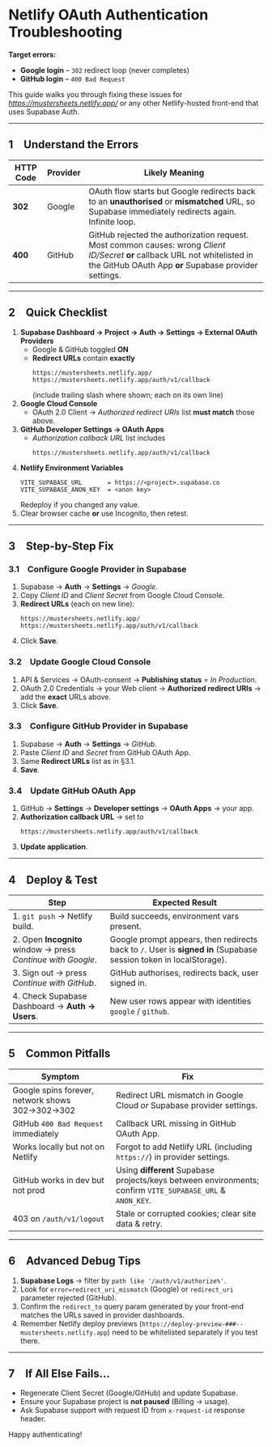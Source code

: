 # Netlify OAuth Authentication Troubleshooting  
**Target errors:**  
- **Google login** – `302` redirect loop (never completes)  
- **GitHub login** – `400 Bad Request`  

This guide walks you through fixing these issues for *https://mustersheets.netlify.app/* or any other Netlify-hosted front-end that uses Supabase Auth.

---

## 1 Understand the Errors

| HTTP Code | Provider | Likely Meaning |
|-----------|----------|----------------|
| **302**   | Google   | OAuth flow starts but Google redirects back to an **unauthorised** or **mismatched** URL, so Supabase immediately redirects again. Infinite loop. |
| **400**   | GitHub   | GitHub rejected the authorization request. Most common causes: wrong *Client ID/Secret* **or** callback URL not whitelisted in the GitHub OAuth App **or** Supabase provider settings. |

---

## 2 Quick Checklist

1. **Supabase Dashboard → Project → Auth → Settings → External OAuth Providers**  
   - Google & GitHub toggled **ON**  
   - **Redirect URLs** contain **exactly**  
     ```
     https://mustersheets.netlify.app/
     https://mustersheets.netlify.app/auth/v1/callback
     ```  
     (include trailing slash where shown; each on its own line)
2. **Google Cloud Console**  
   - OAuth 2.0 Client → *Authorized redirect URIs* list **must match** those above.
3. **GitHub Developer Settings → OAuth Apps**  
   - *Authorization callback URL* list includes  
     ```
     https://mustersheets.netlify.app/auth/v1/callback
     ```
4. **Netlify Environment Variables**  
   ```
   VITE_SUPABASE_URL       = https://<project>.supabase.co
   VITE_SUPABASE_ANON_KEY  = <anon key>
   ```
   Redeploy if you changed any value.
5. Clear browser cache **or** use Incognito, then retest.

---

## 3 Step-by-Step Fix

### 3.1 Configure Google Provider in Supabase

1. Supabase → **Auth** → **Settings** → *Google*.  
2. Copy *Client ID* and *Client Secret* from Google Cloud Console.  
3. **Redirect URLs** (each on new line):  
   ```
   https://mustersheets.netlify.app/
   https://mustersheets.netlify.app/auth/v1/callback
   ```  
4. Click **Save**.

### 3.2 Update Google Cloud Console

1. API & Services → OAuth-consent → **Publishing status** = *In Production*.  
2. OAuth 2.0 Credentials → your Web client → **Authorized redirect URIs** → add the **exact** URLs above.  
3. Click **Save**.

### 3.3 Configure GitHub Provider in Supabase

1. Supabase → **Auth** → **Settings** → *GitHub*.  
2. Paste *Client ID* and *Secret* from GitHub OAuth App.  
3. Same **Redirect URLs** list as in §3.1.  
4. **Save**.

### 3.4 Update GitHub OAuth App

1. GitHub → **Settings** → **Developer settings** → **OAuth Apps** → your app.  
2. **Authorization callback URL** → set to  
   ```
   https://mustersheets.netlify.app/auth/v1/callback
   ```  
3. **Update application**.

---

## 4 Deploy & Test

| Step | Expected Result |
|------|-----------------|
| 1. `git push` → Netlify build. | Build succeeds, environment vars present. |
| 2. Open **Incognito** window → press *Continue with Google*. | Google prompt appears, then redirects back to `/`. User is **signed in** (Supabase session token in localStorage). |
| 3. Sign out → press *Continue with GitHub*. | GitHub authorises, redirects back, user signed in. |
| 4. Check Supabase Dashboard → **Auth → Users**. | New user rows appear with identities `google` / `github`. |

---

## 5 Common Pitfalls

| Symptom | Fix |
|---------|-----|
| Google spins forever, network shows 302→302→302 | Redirect URL mismatch in Google Cloud *or* Supabase provider settings. |
| GitHub `400 Bad Request` immediately | Callback URL missing in GitHub OAuth App. |
| Works locally but not on Netlify | Forgot to add Netlify URL (including `https://`) in provider settings. |
| GitHub works in dev but not prod | Using **different** Supabase projects/keys between environments; confirm `VITE_SUPABASE_URL` & `ANON_KEY`. |
| 403 on `/auth/v1/logout` | Stale or corrupted cookies; clear site data & retry. |

---

## 6 Advanced Debug Tips

1. **Supabase Logs** → filter by `path like '/auth/v1/authorize%'`.  
2. Look for `error=redirect_uri_mismatch` (Google) or `redirect_uri` parameter rejected (GitHub).  
3. Confirm the `redirect_to` query param generated by your front-end matches the URLs saved in provider dashboards.  
4. Remember Netlify deploy previews (`https://deploy-preview-###--mustersheets.netlify.app`) need to be whitelisted separately if you test there.

---

## 7 If All Else Fails…

- Regenerate Client Secret (Google/GitHub) and update Supabase.  
- Ensure your Supabase project is **not paused** (Billing → usage).  
- Ask Supabase support with request ID from `x-request-id` response header.

Happy authenticating!
